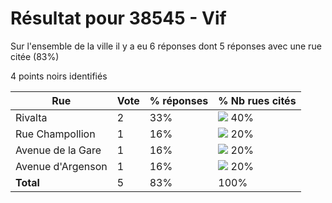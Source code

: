 # Résultat pour 38545 - Vif

Sur l'ensemble de la ville il y a eu 6 réponses dont 5 réponses avec une rue citée (83%)

4 points noirs identifiés

| Rue | Vote | % réponses | % Nb rues cités|
|-----|------|------------|----------------|
| Rivalta | 2 | 33% | <img src="../../img/bar_40.gif" />&nbsp;40%|
| Rue Champollion | 1 | 16% | <img src="../../img/bar_20.gif" />&nbsp;20%|
| Avenue de la Gare | 1 | 16% | <img src="../../img/bar_20.gif" />&nbsp;20%|
| Avenue d'Argenson | 1 | 16% | <img src="../../img/bar_20.gif" />&nbsp;20%|
| **Total** | 5 | 83% | 100%|

